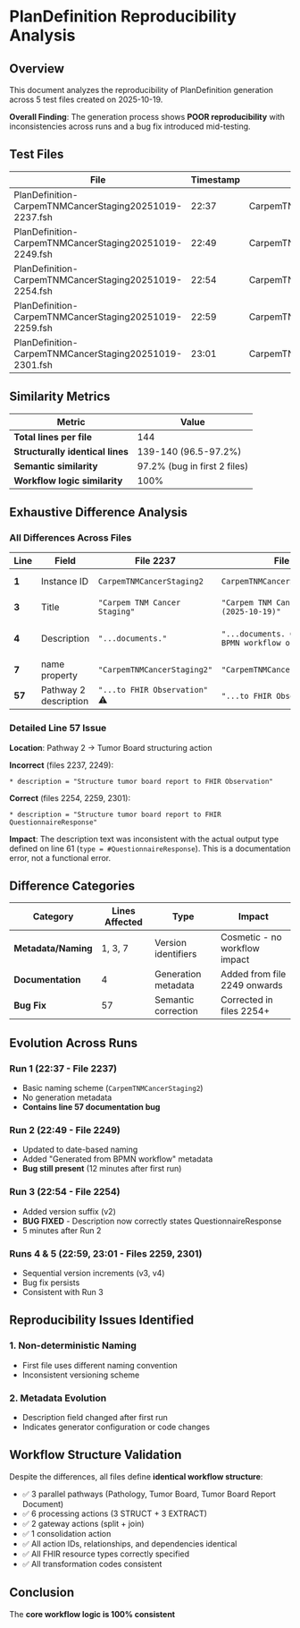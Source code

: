 # PlanDefinition Reproducibility Analysis

## Overview

This document analyzes the reproducibility of PlanDefinition generation across 5 test files created on 2025-10-19.

**Overall Finding**: The generation process shows **POOR reproducibility** with inconsistencies across runs and a bug fix introduced mid-testing.

## Test Files

| File | Timestamp | Instance Name | Version |
|------|-----------|---------------|---------|
| PlanDefinition-CarpemTNMCancerStaging20251019-2237.fsh | 22:37 | CarpemTNMCancerStaging2 | - |
| PlanDefinition-CarpemTNMCancerStaging20251019-2249.fsh | 22:49 | CarpemTNMCancerStaging20251019 | - |
| PlanDefinition-CarpemTNMCancerStaging20251019-2254.fsh | 22:54 | CarpemTNMCancerStaging20251019v2 | v2 |
| PlanDefinition-CarpemTNMCancerStaging20251019-2259.fsh | 22:59 | CarpemTNMCancerStaging20251019v3 | v3 |
| PlanDefinition-CarpemTNMCancerStaging20251019-2301.fsh | 23:01 | CarpemTNMCancerStaging20251019v4 | v4 |

## Similarity Metrics

| Metric | Value |
|--------|-------|
| **Total lines per file** | 144 |
| **Structurally identical lines** | 139-140 (96.5-97.2%) |
| **Semantic similarity** | 97.2% (bug in first 2 files) |
| **Workflow logic similarity** | 100% |

## Exhaustive Difference Analysis

### All Differences Across Files

| Line | Field | File 2237 | File 2249 | File 2254 | File 2259 | File 2301 | Notes |
|------|-------|-----------|-----------|-----------|-----------|-----------|-------|
| **1** | Instance ID | `CarpemTNMCancerStaging2` | `CarpemTNMCancerStaging20251019` | `CarpemTNMCancerStaging20251019v2` | `CarpemTNMCancerStaging20251019v3` | `CarpemTNMCancerStaging20251019v4` | Unique identifiers |
| **3** | Title | `"Carpem TNM Cancer Staging"` | `"Carpem TNM Cancer Staging (2025-10-19)"` | `"Carpem TNM Cancer Staging (2025-10-19 v2)"` | `"Carpem TNM Cancer Staging (2025-10-19 v3)"` | `"Carpem TNM Cancer Staging (2025-10-19 v4)"` | Progressive versioning |
| **4** | Description | `"...documents."` | `"...documents. Generated from BPMN workflow on 2025-10-19."` | `"...documents. Generated from BPMN workflow on 2025-10-19."` | `"...documents. Generated from BPMN workflow on 2025-10-19."` | `"...documents. Generated from BPMN workflow on 2025-10-19."` | Metadata added from 2249+ |
| **7** | name property | `"CarpemTNMCancerStaging2"` | `"CarpemTNMCancerStaging20251019"` | `"CarpemTNMCancerStaging20251019v2"` | `"CarpemTNMCancerStaging20251019v3"` | `"CarpemTNMCancerStaging20251019v4"` | Mirrors Instance ID |
| **57** | Pathway 2 description | `"...to FHIR Observation"` ⚠️ | `"...to FHIR Observation"` ⚠️ | `"...to FHIR QuestionnaireResponse"` ✅ | `"...to FHIR QuestionnaireResponse"` ✅ | `"...to FHIR QuestionnaireResponse"` ✅ | **BUG FIXED** at 2254 |

### Detailed Line 57 Issue

**Location**: Pathway 2 → Tumor Board structuring action

**Incorrect** (files 2237, 2249):
```fsh
* description = "Structure tumor board report to FHIR Observation"
```

**Correct** (files 2254, 2259, 2301):
```fsh
* description = "Structure tumor board report to FHIR QuestionnaireResponse"
```

**Impact**: The description text was inconsistent with the actual output type defined on line 61 (`type = #QuestionnaireResponse`). This is a documentation error, not a functional error.

## Difference Categories

| Category | Lines Affected | Type | Impact |
|----------|----------------|------|--------|
| **Metadata/Naming** | 1, 3, 7 | Version identifiers | Cosmetic - no workflow impact |
| **Documentation** | 4 | Generation metadata | Added from file 2249 onwards |
| **Bug Fix** | 57 | Semantic correction | Corrected in files 2254+ |

## Evolution Across Runs

### Run 1 (22:37 - File 2237)
- Basic naming scheme (`CarpemTNMCancerStaging2`)
- No generation metadata
- **Contains line 57 documentation bug**

### Run 2 (22:49 - File 2249)
- Updated to date-based naming
- Added "Generated from BPMN workflow" metadata
- **Bug still present** (12 minutes after first run)

### Run 3 (22:54 - File 2254)
- Added version suffix (v2)
- **BUG FIXED** - Description now correctly states QuestionnaireResponse
- 5 minutes after Run 2

### Runs 4 & 5 (22:59, 23:01 - Files 2259, 2301)
- Sequential version increments (v3, v4)
- Bug fix persists
- Consistent with Run 3

## Reproducibility Issues Identified

### 1. Non-deterministic Naming
- First file uses different naming convention
- Inconsistent versioning scheme

### 2. Metadata Evolution
- Description field changed after first run
- Indicates generator configuration or code changes

## Workflow Structure Validation

Despite the differences, all files define **identical workflow structure**:

- ✅ 3 parallel pathways (Pathology, Tumor Board, Tumor Board Report Document)
- ✅ 6 processing actions (3 STRUCT + 3 EXTRACT)
- ✅ 2 gateway actions (split + join)
- ✅ 1 consolidation action
- ✅ All action IDs, relationships, and dependencies identical
- ✅ All FHIR resource types correctly specified
- ✅ All transformation codes consistent

## Conclusion

The **core workflow logic is 100% consistent**
